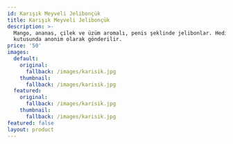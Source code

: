 ```yaml
---
id: Karışık Meyveli Jelibonçük
title: Karışık Meyveli Jelibonçük
description: >-
  Mango, ananas, çilek ve üzüm aromalı, penis şeklinde jelibonlar. Hediye
  kutusunda anonim olarak gönderilir.
price: '50'
images:
  default:
    original:
      fallback: /images/karisik.jpg
    thumbnail:
      fallback: /images/karisik.jpg
  featured:
    original:
      fallback: /images/karisik.jpg
    thumbnail:
      fallback: /images/karisik.jpg
featured: false
layout: product
---
```


